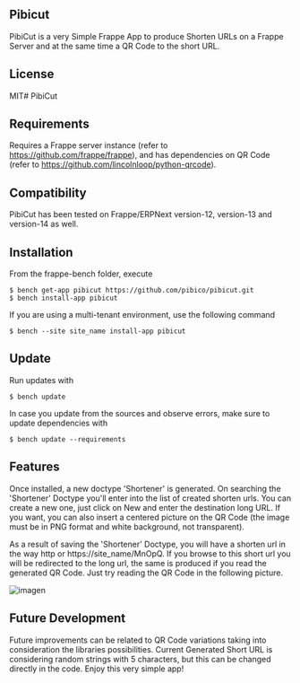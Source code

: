 ## Pibicut

PibiCut is a very Simple Frappe App to produce Shorten URLs on a Frappe Server and at the same time a QR Code to the short URL.

## License

MIT# PibiCut

## Requirements
Requires a Frappe server instance (refer to https://github.com/frappe/frappe), and has dependencies on QR Code (refer to https://github.com/lincolnloop/python-qrcode).

## Compatibility
PibiCut has been tested on Frappe/ERPNext version-12, version-13 and version-14 as well.

## Installation
From the frappe-bench folder, execute
```
$ bench get-app pibicut https://github.com/pibico/pibicut.git
$ bench install-app pibicut
```
If you are using a multi-tenant environment, use the following command
```
$ bench --site site_name install-app pibicut
```

## Update
Run updates with
```
$ bench update
```
In case you update from the sources and observe errors, make sure to update dependencies with
```
$ bench update --requirements
```

## Features
Once installed, a new doctype 'Shortener' is generated. On searching the 'Shortener' Doctype you'll enter into the list of created shorten urls. You can create a new one, just click on New and enter the destination long URL. If you want, you can also insert a centered picture on the QR Code (the image must be in PNG format and white background, not transparent).

As a result of saving the 'Shortener' Doctype, you will have a shorten url in the way http or https://site_name/MnOpQ. If you browse to this short url you will be redirected to the long url, the same is produced if you read the generated QR Code. Just try reading the QR Code in the following picture.

![imagen](https://user-images.githubusercontent.com/69711454/135119978-16015a88-b759-4848-8f58-eda8b05bd4cc.png)

## Future Development
Future improvements can be related to QR Code variations taking into consideration the libraries possibilities. Current Generated Short URL is considering random strings with 5 characters, but this can be changed directly in the code. Enjoy this very simple app! 

